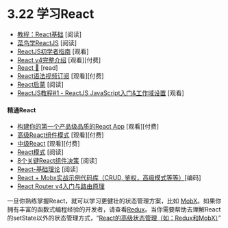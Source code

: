 <!-- 3.22 - Learn React -->
# 3.22 学习React
<!-- Learning React: -->
<!-- Tutorial: Intro To React [read]
ReactJS For Stupid People [read]
The Beginner's Guide to ReactJS [watch]
Complete Intro to React v4 [watch][$]
React 🎄 [read]
React Patterns Video Subscription [watch][$]
React Enlightenment [read]
REACT JS TUTORIAL #1 - Reactjs Javascript Introduction & Workspace Setup [watch] -->
- [教程：React基础](https://facebook.github.io/react/tutorial/tutorial.html) [阅读]
- [菜鸟学ReactJS](http://blog.andrewray.me/reactjs-for-stupid-people/) [阅读]
- [ReactJS初学者指南](https://egghead.io/courses/the-beginner-s-guide-to-reactjs) [观看]
- [React v4完整介绍](https://frontendmasters.com/courses/complete-react-v4/) [观看][付费]
- [React 🎄](https://react.holiday/) [read]
- [React语法视频订阅](https://school.reactpatterns.com/) [观看][付费]
- [React启蒙](https://www.reactenlightenment.com/) [阅读]
- [ReactJS教程#1 - ReactJS JavaScript入门&工作域设置](https://www.youtube.com/watch?v=MhkGQAoc7bc&t=6s) [观看]

<!-- Mastering React: -->
#### 精通React

<!-- Build Your First Production Quality React App [watch][$]
Advanced React Component Patterns [watch][$]
Intermediate React [watch][$]
React Patterns [read]
8 Key React Component Decisions [read]
React - Basic Theoretical Concepts [read]
React + Mobx codebase containing real world examples (CRUD, auth, advanced patterns, etc) that adheres to the RealWorld spec and API. [code]
An Introduction to React Router v4 and its Philosophy Toward Routing [read] -->

- [构建你的第一个产品级品质的React App](https://egghead.io/courses/build-your-first-production-quality-react-app) [观看][付费]
- [高级React组件模式](https://frontendmasters.com/courses/advanced-react-patterns/) [观看][付费]
- [中级React](https://frontendmasters.com/courses/intermediate-react/) [观看][付费]
- [React模式](https://reactpatterns.com/) [阅读]
- [8个关键React组件决策](https://medium.freecodecamp.org/8-key-react-component-decisions-cc965db11594) [阅读]
- [React-基础理论](https://github.com/reactjs/react-basic) [阅读]
- [React + Mobx实战示例代码库（CRUD, 鉴权，高级模式等等）](https://github.com/gothinkster/react-mobx-realworld-example-app)[编码]
- [React Router v4入门与路由原理](https://medium.freecodecamp.org/react-router-v4-philosophy-and-introduction-730fd4fff9bc)

<!-- Once you have a good handle on React move on to learning a more robust state management solution like MobX. If you are an experienced developer with Functional Programming knowledge look at Redux. If you need help understanding the role of state management beyond React's setState watch, "Advanced State Management in React (feat. Redux and MobX)". -->

一旦你熟练掌握React，就可以学习更健壮的状态管理方案，比如 [MobX](https://mobx.js.org/)。如果你拥有丰富的函数式编程经验的开发者，请查看[Redux](https://redux.js.org/)。当你需要帮助去理解React的setState以外的状态管理方式，“[React的高级状态管理（如：Redux和MobX）](https://frontendmasters.com/courses/react-state/)”